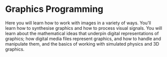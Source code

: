 # Graphics Programming
Here you will learn how to work with images in
a variety of ways. You’ll learn how to synthesise
graphics and how to process visual signals. You
will learn about the mathematical ideas that
underpin digital representations of graphics; how
digital media files represent graphics, and how to
handle and manipulate them, and the basics of
working with simulated physics and 3D graphics.
